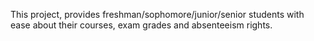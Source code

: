 This project, provides freshman/sophomore/junior/senior students with ease about their courses, exam grades and absenteeism rights.